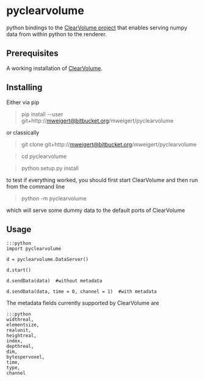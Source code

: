 # pyclearvolume

python bindings to the [ClearVolume project](https://bitbucket.org/royerloic/clearvolume) that enables serving numpy data from within python to the renderer.  

## Prerequisites

A working installation of [ClearVolume](https://bitbucket.org/royerloic/clearvolume).


## Installing


Either via pip

> pip install --user git+http://mweigert@bitbucket.org/mweigert/pyclearvolume

or classically

> git clone git+http://mweigert@bitbucket.org/mweigert/pyclearvolume

> cd pyclearvolume

> python setup.py install


to test if everything worked, you should first start ClearVolume and then run from the command line   

> python -m pyclearvolume

which will serve some dummy data to the default ports of ClearVolume


## Usage


    :::python 
	import pyclearvolume
	
	d = pyclearvolume.DataServer()

	d.start()

	d.sendData(data)  #without metadata
	
	d.sendData(data, time = 0, channel = 1)  #with metadata
    

The metadata fields currently supported by ClearVolume are

	:::python
	widthreal,
	elementsize,
	realunit,
	heightreal,
    index,
	depthreal,
	dim,
	bytespervoxel,
	time,
	type,
	channel